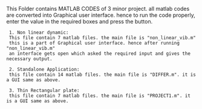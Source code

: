 This Folder contains MATLAB CODES of 3 minor project.
all matlab codes are converted into Graphical user interface.
hence to run the code properly, enter the value in the required boxes and press the button.

     1. Non linear dynamic: 
     This file contain 7 matlab files. the main file is "non_linear_vib.m"
     this is a part of Graphical user interface. hence after running "non_linear_vib.m" 
     an interface gets open which asked the required input and gives the necessary output.
     
     2. Standalone Application:
     this file contain 14 matlab files. the main file is "DIFFER.m". it is a GUI same as above.
     
     3. Thin Rectangular plate: 
     this file contain 7 matlab files. the main file is "PROJECT1.m". it is a GUI same as above.
     
     

